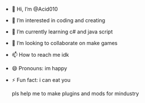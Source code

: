 - 👋 Hi, I’m @Acid010
- 👀 I’m interested in coding and creating
- 🌱 I’m currently learning c# and java script
- 💞️ I’m looking to collaborate on make games
- 📫 How to reach me idk
- 😄 Pronouns: im happy
- ⚡ Fun fact: i can eat you

  pls help me to make plugins and mods for mindustry
